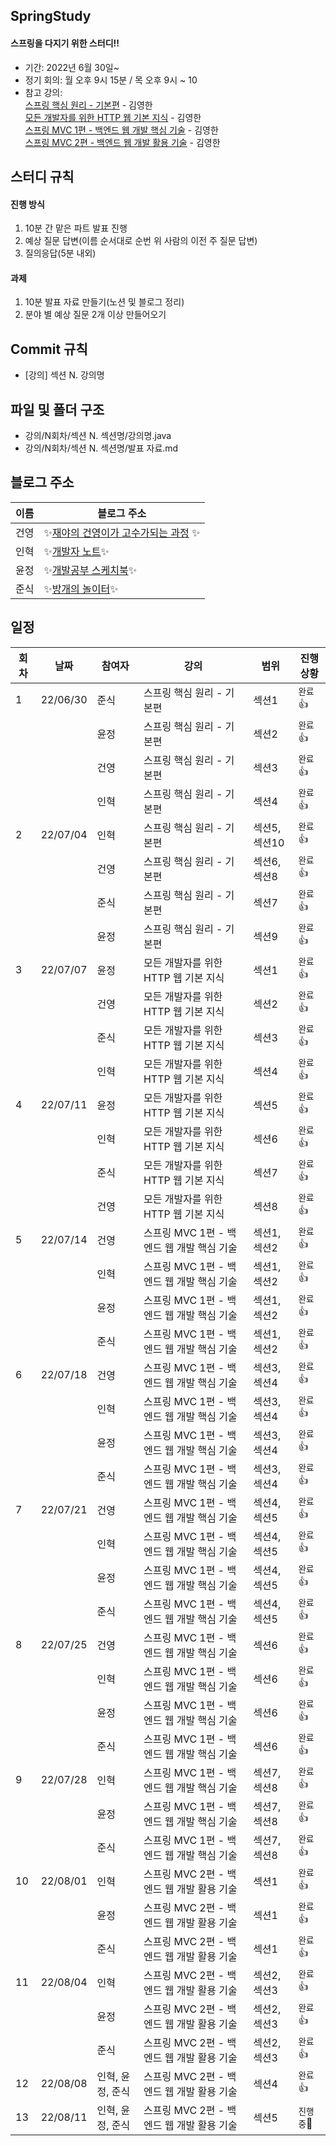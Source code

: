 ## SpringStudy

#### 스프링을 다지기 위한 스터디!!

- 기간: 2022년 6월 30일~
- 정기 회의: 월 오후 9시 15분 / 목 오후 9시 ~ 10
- 참고 강의: <br>
[스프링 핵심 원리 - 기본편](https://www.inflearn.com/course/%EC%8A%A4%ED%94%84%EB%A7%81-%ED%95%B5%EC%8B%AC-%EC%9B%90%EB%A6%AC-%EA%B8%B0%EB%B3%B8%ED%8E%B8/dashboard) - 김영한  <br>
  [모든 개발자를 위한 HTTP 웹 기본 지식](https://www.inflearn.com/course/http-%EC%9B%B9-%EB%84%A4%ED%8A%B8%EC%9B%8C%ED%81%AC/dashboard) - 김영한<br>
  [스프링 MVC 1편 - 백엔드 웹 개발 핵심 기술](https://www.inflearn.com/course/%EC%8A%A4%ED%94%84%EB%A7%81-mvc-1) - 김영한<br>
  [스프링 MVC 2편 - 백엔드 웹 개발 활용 기술](https://www.inflearn.com/course/%EC%8A%A4%ED%94%84%EB%A7%81-mvc-2) - 김영한<br>


## 스터디 규칙

#### 진행 방식

1. 10분 간 맡은 파트 발표 진행
2. 예상 질문 답변(이름 순서대로 순번 위 사람의 이전 주 질문 답변)
3. 질의응답(5분 내외)

#### 과제

1. 10분 발표 자료 만들기(노션 및 블로그 정리)
2. 분야 별 예상 질문 2개 이상 만들어오기

## Commit 규칙

- [강의] 섹션 N. 강의명

## 파일 및 폴더 구조

- 강의/N회차/섹션 N. 섹션명/강의명.java
- 강의/N회차/섹션 N. 섹션명/발표 자료.md

## 블로그 주소
| 이름 | 블로그 주소| 
| ---- | -------- |
|건영|✨[재야의 건영이가 고수가되는 과정](https://almondshin.tistory.com/) ✨|
|인혁|✨[개발자 노트](https://y-mannn.tistory.com/)✨|
|윤정|✨[개발공부 스케치북](https://layton0-0.tistory.com/)✨|
|준식|✨[방개의 놀이터](https://js5kr.tistory.com/)✨|

## 일정

| 회차 | 날짜     | 참여자 | 강의                                 | 범위          | 진행상황   |
| ---- | -------- | ------ | ---------------------------------- | ------------- | ---------- |
| 1    | 22/06/30 | 준식   | 스프링 핵심 원리 - 기본편            | 섹션1         | `완료`👍 |
|      |          | 윤정   | 스프링 핵심 원리 - 기본편            | 섹션2         | `완료`👍 |
|      |          | 건영   | 스프링 핵심 원리 - 기본편            | 섹션3         | `완료`👍 |
|      |          | 인혁   | 스프링 핵심 원리 - 기본편            | 섹션4         | `완료`👍 |
| 2    | 22/07/04 | 인혁   | 스프링 핵심 원리 - 기본편            | 섹션5, 섹션10 | `완료`👍 |
|      |          | 건영   | 스프링 핵심 원리 - 기본편            | 섹션6, 섹션8  | `완료`👍 |
|      |          | 준식   | 스프링 핵심 원리 - 기본편            | 섹션7         | `완료`👍 |
|      |          | 윤정   | 스프링 핵심 원리 - 기본편            | 섹션9         | `완료`👍 |
| 3    | 22/07/07 | 윤정   | 모든 개발자를 위한 HTTP 웹 기본 지식 | 섹션1         | `완료`👍 |
|      |          | 건영   | 모든 개발자를 위한 HTTP 웹 기본 지식 | 섹션2         | `완료`👍 |
|      |          | 준식   | 모든 개발자를 위한 HTTP 웹 기본 지식 | 섹션3         | `완료`👍 |
|      |          | 인혁   | 모든 개발자를 위한 HTTP 웹 기본 지식 | 섹션4         | `완료`👍 |
| 4    | 22/07/11 | 윤정   | 모든 개발자를 위한 HTTP 웹 기본 지식 | 섹션5         | `완료`👍 |
|      |          | 인혁   | 모든 개발자를 위한 HTTP 웹 기본 지식 | 섹션6         | `완료`👍 |
|      |          | 준식   | 모든 개발자를 위한 HTTP 웹 기본 지식 | 섹션7         | `완료`👍 |
|      |          | 건영   | 모든 개발자를 위한 HTTP 웹 기본 지식 | 섹션8         | `완료`👍 |
| 5    | 22/07/14 | 건영   | 스프링 MVC 1편 - 백엔드 웹 개발 핵심 기술 | 섹션1, 섹션2| `완료`👍 |
|      |          | 인혁   | 스프링 MVC 1편 - 백엔드 웹 개발 핵심 기술 | 섹션1, 섹션2| `완료`👍 |
|      |          | 윤정   | 스프링 MVC 1편 - 백엔드 웹 개발 핵심 기술 | 섹션1, 섹션2| `완료`👍 |
|      |          | 준식   | 스프링 MVC 1편 - 백엔드 웹 개발 핵심 기술 | 섹션1, 섹션2| `완료`👍 |
| 6    | 22/07/18 | 건영   | 스프링 MVC 1편 - 백엔드 웹 개발 핵심 기술 | 섹션3, 섹션4| `완료`👍 |
|      |          | 인혁   | 스프링 MVC 1편 - 백엔드 웹 개발 핵심 기술 | 섹션3, 섹션4| `완료`👍 |
|      |          | 윤정   | 스프링 MVC 1편 - 백엔드 웹 개발 핵심 기술 | 섹션3, 섹션4| `완료`👍 |
|      |          | 준식   | 스프링 MVC 1편 - 백엔드 웹 개발 핵심 기술 | 섹션3, 섹션4| `완료`👍 |
| 7    | 22/07/21 | 건영   | 스프링 MVC 1편 - 백엔드 웹 개발 핵심 기술 | 섹션4, 섹션5| `완료`👍 |
|      |          | 인혁   | 스프링 MVC 1편 - 백엔드 웹 개발 핵심 기술 | 섹션4, 섹션5| `완료`👍 |
|      |          | 윤정   | 스프링 MVC 1편 - 백엔드 웹 개발 핵심 기술 | 섹션4, 섹션5| `완료`👍 |
|      |          | 준식   | 스프링 MVC 1편 - 백엔드 웹 개발 핵심 기술 | 섹션4, 섹션5| `완료`👍 |
| 8    | 22/07/25 | 건영   | 스프링 MVC 1편 - 백엔드 웹 개발 핵심 기술 | 섹션6 | `완료`👍 |
|      |          | 인혁   | 스프링 MVC 1편 - 백엔드 웹 개발 핵심 기술 | 섹션6 | `완료`👍 |
|      |          | 윤정   | 스프링 MVC 1편 - 백엔드 웹 개발 핵심 기술 | 섹션6 | `완료`👍 |
|      |          | 준식   | 스프링 MVC 1편 - 백엔드 웹 개발 핵심 기술 | 섹션6 | `완료`👍 |
| 9    | 22/07/28 | 인혁   | 스프링 MVC 1편 - 백엔드 웹 개발 핵심 기술 | 섹션7, 섹션8 | `완료`👍 |
|      |          | 윤정   | 스프링 MVC 1편 - 백엔드 웹 개발 핵심 기술 | 섹션7, 섹션8 | `완료`👍 |
|      |          | 준식   | 스프링 MVC 1편 - 백엔드 웹 개발 핵심 기술 | 섹션7, 섹션8 | `완료`👍 |
| 10   | 22/08/01 | 인혁   | 스프링 MVC 2편 - 백엔드 웹 개발 활용 기술 | 섹션1 | `완료`👍 |
|      |          | 윤정   | 스프링 MVC 2편 - 백엔드 웹 개발 활용 기술 | 섹션1 | `완료`👍 |
|      |          | 준식   | 스프링 MVC 2편 - 백엔드 웹 개발 활용 기술 | 섹션1 | `완료`👍 |
| 11   | 22/08/04 | 인혁   | 스프링 MVC 2편 - 백엔드 웹 개발 활용 기술 | 섹션2, 섹션3 | `완료`👍 |
|      |          | 윤정   | 스프링 MVC 2편 - 백엔드 웹 개발 활용 기술 | 섹션2, 섹션3 | `완료`👍 |
|      |          | 준식   | 스프링 MVC 2편 - 백엔드 웹 개발 활용 기술 | 섹션2, 섹션3 | `완료`👍 |
| 12   | 22/08/08 | 인혁, 윤정, 준식 | 스프링 MVC 2편 - 백엔드 웹 개발 활용 기술 | 섹션4 | `완료`👍 |
| 13   | 22/08/11 | 인혁, 윤정, 준식 | 스프링 MVC 2편 - 백엔드 웹 개발 활용 기술 | 섹션5 | `진행중`🏃 |







